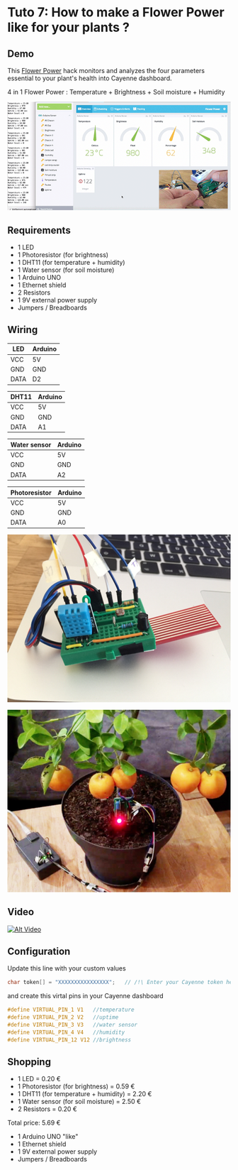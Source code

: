 # Tuto 7: How to make a Flower Power like for your plants ?

## Demo

This [Flower Power](http://global.parrot.com/au/products/flower-power/) hack monitors and analyzes the four parameters essential to your plant's health into Cayenne dashboard.

4 in 1 Flower Power : Temperature + Brightness + Soil moisture + Humidity

![How to make a Flower Power like to your plants ?](overview.gif)

## Requirements

  - 1 LED
  - 1 Photoresistor (for brightness)
  - 1 DHT11 (for temperature + humidity)
  - 1 Water sensor (for soil moisture)
  - 1 Arduino UNO
  - 1 Ethernet shield
  - 2 Resistors
  - 1 9V external power supply
  - Jumpers / Breadboards

## Wiring

| LED   | Arduino   
|-------|-------
| VCC   | 5V       
| GND   | GND       
| DATA  | D2 
  
| DHT11 | Arduino   
|-------|-------
| VCC   | 5V       
| GND   | GND       
| DATA  | A1 

| Water sensor | Arduino   
|--------------|-------
| VCC          | 5V      
| GND          | GND       
| DATA         | A2 

| Photoresistor | Arduino   
|---------------|-------
| VCC           | 5V        
| GND           | GND       
| DATA          | A0 

![wiring](wiring1.jpg)

![wiring](wiring2.jpg)

## Video

[![Alt Video](https://img.youtube.com/vi/DpATZUCZu0Q/0.jpg)](https://www.youtube.com/watch?v=DpATZUCZu0Q)

## Configuration

Update this line with your custom values

```c
char token[] = "XXXXXXXXXXXXXXXX";   // /!\ Enter your Cayenne token here
```

and create this virtal pins in your Cayenne dashboard

```c
#define VIRTUAL_PIN_1 V1   //temperature
#define VIRTUAL_PIN_2 V2   //uptime
#define VIRTUAL_PIN_3 V3   //water sensor
#define VIRTUAL_PIN_4 V4   //humidity
#define VIRTUAL_PIN_12 V12 //brightness
```

## Shopping

- 1 LED = 0.20 €
- 1 Photoresistor (for brightness) = 0.59 €
- 1 DHT11 (for temperature + humidity) = 2.20 €
- 1 Water sensor (for soil moisture) = 2.50 €
- 2 Resistors = 0.20 €

Total price: 5.69 €

- 1 Arduino UNO "like"
- 1 Ethernet shield
- 1 9V external power supply
- Jumpers / Breadboards


